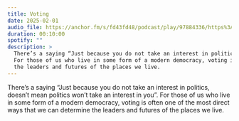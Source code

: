 ```yaml
---
title: Voting
date: 2025-02-01
audio_file: https://anchor.fm/s/fd43fd48/podcast/play/97884336/https%3A%2F%2Fd3ctxlq1ktw2nl.cloudfront.net%2Fstaging%2F2025-1-2%2Fa1d3b253-6e9b-7d2c-c86a-60ae2de508ac.mp3
duration: 00:10:00
spotify: ""
description: >
  There’s a saying “Just because you do not take an interest in politics, doesn’t mean politics won’t take an interest in you”.
  For those of us who live in some form of a modern democracy, voting is often one of the most direct ways that we can determine
  the leaders and futures of the places we live.
---
```


There’s a saying “Just because you do not take an interest in politics, doesn’t mean politics won’t take an interest in you”.
For those of us who live in some form of a modern democracy, voting is often one of the most direct ways that we can determine
the leaders and futures of the places we live.
